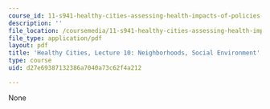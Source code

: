 ```yaml
---
course_id: 11-s941-healthy-cities-assessing-health-impacts-of-policies-and-plans-spring-2016
description: ''
file_location: /coursemedia/11-s941-healthy-cities-assessing-health-impacts-of-policies-and-plans-spring-2016/d27e69387132386a7040a73c62f4a212_MIT11_S941S16_Lec10.pdf
file_type: application/pdf
layout: pdf
title: 'Healthy Cities, Lecture 10: Neighborhoods, Social Environment'
type: course
uid: d27e69387132386a7040a73c62f4a212

---
```

None